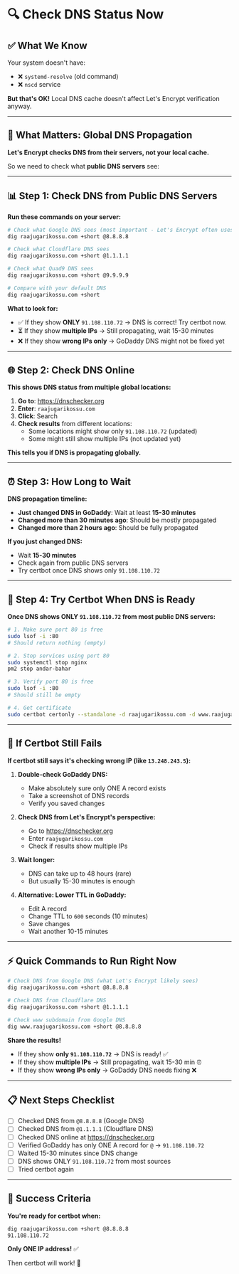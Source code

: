 # 🔍 Check DNS Status Now

## ✅ What We Know

Your system doesn't have:
- ❌ `systemd-resolve` (old command)
- ❌ `nscd` service

**But that's OK!** Local DNS cache doesn't affect Let's Encrypt verification anyway.

---

## 🎯 What Matters: Global DNS Propagation

**Let's Encrypt checks DNS from their servers, not your local cache.**

So we need to check what **public DNS servers** see:

---

## 📊 Step 1: Check DNS from Public DNS Servers

**Run these commands on your server:**

```bash
# Check what Google DNS sees (most important - Let's Encrypt often uses Google DNS)
dig raajugarikossu.com +short @8.8.8.8

# Check what Cloudflare DNS sees
dig raajugarikossu.com +short @1.1.1.1

# Check what Quad9 DNS sees
dig raajugarikossu.com +short @9.9.9.9

# Compare with your default DNS
dig raajugarikossu.com +short
```

**What to look for:**
- ✅ If they show **ONLY** `91.108.110.72` → DNS is correct! Try certbot now.
- ⏳ If they show **multiple IPs** → Still propagating, wait 15-30 minutes
- ❌ If they show **wrong IPs only** → GoDaddy DNS might not be fixed yet

---

## 🌐 Step 2: Check DNS Online

**This shows DNS status from multiple global locations:**

1. **Go to**: https://dnschecker.org
2. **Enter**: `raajugarikossu.com`
3. **Click**: Search
4. **Check results** from different locations:
   - Some locations might show only `91.108.110.72` (updated)
   - Some might still show multiple IPs (not updated yet)

**This tells you if DNS is propagating globally.**

---

## ⏰ Step 3: How Long to Wait

**DNS propagation timeline:**

- **Just changed DNS in GoDaddy**: Wait at least **15-30 minutes**
- **Changed more than 30 minutes ago**: Should be mostly propagated
- **Changed more than 2 hours ago**: Should be fully propagated

**If you just changed DNS:**
- Wait **15-30 minutes**
- Check again from public DNS servers
- Try certbot once DNS shows only `91.108.110.72`

---

## 🎯 Step 4: Try Certbot When DNS is Ready

**Once DNS shows ONLY `91.108.110.72` from most public DNS servers:**

```bash
# 1. Make sure port 80 is free
sudo lsof -i :80
# Should return nothing (empty)

# 2. Stop services using port 80
sudo systemctl stop nginx
pm2 stop andar-bahar

# 3. Verify port 80 is free
sudo lsof -i :80
# Should still be empty

# 4. Get certificate
sudo certbot certonly --standalone -d raajugarikossu.com -d www.raajugarikossu.com
```

---

## 🚨 If Certbot Still Fails

**If certbot still says it's checking wrong IP (like `13.248.243.5`):**

1. **Double-check GoDaddy DNS:**
   - Make absolutely sure only ONE A record exists
   - Take a screenshot of DNS records
   - Verify you saved changes

2. **Check DNS from Let's Encrypt's perspective:**
   - Go to https://dnschecker.org
   - Enter `raajugarikossu.com`
   - Check if results show multiple IPs

3. **Wait longer:**
   - DNS can take up to 48 hours (rare)
   - But usually 15-30 minutes is enough

4. **Alternative: Lower TTL in GoDaddy:**
   - Edit A record
   - Change TTL to `600` seconds (10 minutes)
   - Save changes
   - Wait another 10-15 minutes

---

## ⚡ Quick Commands to Run Right Now

```bash
# Check DNS from Google DNS (what Let's Encrypt likely sees)
dig raajugarikossu.com +short @8.8.8.8

# Check DNS from Cloudflare DNS
dig raajugarikossu.com +short @1.1.1.1

# Check www subdomain from Google DNS
dig www.raajugarikossu.com +short @8.8.8.8
```

**Share the results!**

- If they show **only `91.108.110.72`** → DNS is ready! ✅
- If they show **multiple IPs** → Still propagating, wait 15-30 min ⏰
- If they show **wrong IPs only** → GoDaddy DNS needs fixing ❌

---

## 📋 Next Steps Checklist

- [ ] Checked DNS from `@8.8.8.8` (Google DNS)
- [ ] Checked DNS from `@1.1.1.1` (Cloudflare DNS)
- [ ] Checked DNS online at https://dnschecker.org
- [ ] Verified GoDaddy has only ONE A record for `@` → `91.108.110.72`
- [ ] Waited 15-30 minutes since DNS change
- [ ] DNS shows ONLY `91.108.110.72` from most sources
- [ ] Tried certbot again

---

## 🎉 Success Criteria

**You're ready for certbot when:**

```bash
dig raajugarikossu.com +short @8.8.8.8
91.108.110.72
```

**Only ONE IP address!** ✅

Then certbot will work! 🎉










